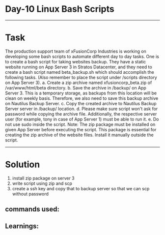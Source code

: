 # Day-10 Linux Bash Scripts
---
# Task
The production support team of xFusionCorp Industries is working on developing some bash scripts to automate different day to day tasks. One is to create a bash script for taking websites backup. They have a static website running on App Server 3 in Stratos Datacenter, and they need to create a bash script named beta_backup.sh which should accomplish the following tasks. (Also remember to place the script under /scripts directory on App Server 3).
a. Create a zip archive named xfusioncorp_beta.zip of /var/www/html/beta directory.
b. Save the archive in /backup/ on App Server 3. This is a temporary storage, as backups from this location will be clean on weekly basis. Therefore, we also need to save this backup archive on Nautilus Backup Server.
c. Copy the created archive to Nautilus Backup Server server in /backup/ location.
d. Please make sure script won't ask for password while copying the archive file. Additionally, the respective server user (for example, tony in case of App Server 1) must be able to run it.
e. Do not use sudo inside the script.
Note:
The zip package must be installed on given App Server before executing the script. This package is essential for creating the zip archive of the website files. Install it manually outside the script.

---
# Solution
1. install zip package on server 3
2. write script using zip and scp 
3. create a ssh key and copy that to backup server so that we can scp without password


## commands used:


## Learnings:
